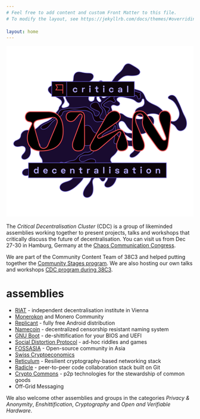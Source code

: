 ```yaml
---
# Feel free to add content and custom Front Matter to this file.
# To modify the layout, see https://jekyllrb.com/docs/themes/#overriding-theme-defaults

layout: home
---
```


![Critical Decentralisation at 38C3](/assets/38c3-logo-full-cdc.svg)

The _Critical Decentralisation Cluster_ (CDC) is a group of likeminded assemblies working together to present projects, talks and workshops that critically discuss the future of decentralisation. You can visit us from Dec 27-30 in Hamburg, Germany at the [Chaos Communication Congress](https://en.wikipedia.org/wiki/Chaos_Communication_Congress).

We are part of the Community Content Team of 38C3 and helped putting together the [Community Stages program](https://content.events.ccc.de/cfp/38c3-community-stages/index.en.html). We are also hosting our own talks and workshops [CDC program during 38C3](https://pretalx.riat.at/38c3/cfp).

# assemblies

* [RIAT](https://riat.ac.at) - independent decentralisation institute in Vienna
* [Monerokon](https://monerokon.com) and Monero Community
* [Replicant](https://replicant.us/) - fully free Android distribution
* [Namecoin](https://www.namecoin.org/) - decentralized censorship resistant naming system
* [GNU Boot](https://www.gnu.org/software/gnuboot/web/) - de-shittification for your BIOS and UEFI
* [Social Distortion Protocol](https://www.dist0rtion.com/) - ad-hoc riddles and games
* [FOSSASIA](https://fossasia.org) - Open-source community in Asia
* [Swiss Cryptoeconomics](https://events.ccc.de/congress/2023/hub/en/assembly/swiss_cryptoeconomics/)
* [Reticulum](https://reticulum.network/) - Resilient cryptography-based networking stack
* [Radicle](https://radicle.xyz/) - peer-to-peer code collaboration stack built on Git
* [Crypto Commons](https://www.crypto-commons.org/) - p2p technologies for the stewardship of common goods
* Off-Grid Messaging  

We also welcome other assemblies and groups in the categories _Privacy & Anonymity_, _Enshittification_, _Cryptography_ and _Open and Verifiable Hardware_.

<!-- You can find a list of other likeminded groups and projects in our [assembly index]() -->

